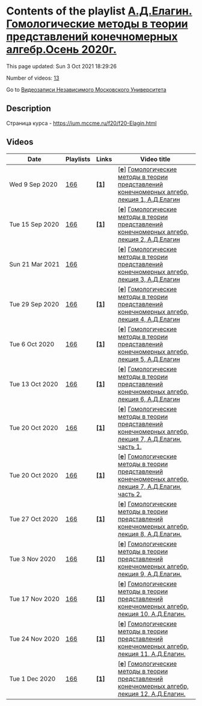 # Contents of the playlist [А.Д.Елагин. Гомологические методы в теории представлений конечномерных алгебр.Осень 2020г.](https://www.youtube.com/playlist?list=PLp9ABVh6_x4FJXGIBheQbcLSiNGUhJvoV)

This page updated: Sun 3 Oct 2021 18:29:26

Number of videos: [13](#videos)

Go to [Видеозаписи Независимого Московского Университета](../README.md)

## Description

Страница курса - <https://ium.mccme.ru/f20/f20-Elagin.html>

## Videos

|Date|Playlists|Links|Video title|
|---|---|---|---|
| Wed&nbsp;9&nbsp;Sep&nbsp;2020 | [166](../playlists/166 "А.Д.Елагин. Гомологические методы в теории представлений конечномерных алгебр.Осень 2020г.") | [**[1]**](https://ium.mccme.ru/f20/f20-Elagin.html) | [[**e**](https://studio.youtube.com/video/70TzhuvyOx8/edit "Edit")] [Гомологические методы в теории представлений конечномерных алгебр, лекция 1, А.Д.Елагин](https://www.youtube.com/watch?v=70TzhuvyOx8&list=PLp9ABVh6_x4FJXGIBheQbcLSiNGUhJvoV "первая лекция по курсу Гомологические методы в теории представлений конечномерных алгебр&#013;подробности: https://ium.mccme.ru/f20/f20-Elagin.html") |
| Tue&nbsp;15&nbsp;Sep&nbsp;2020 | [166](../playlists/166 "А.Д.Елагин. Гомологические методы в теории представлений конечномерных алгебр.Осень 2020г.") | [**[1]**](https://ium.mccme.ru/f20/f20-Elagin.html) | [[**e**](https://studio.youtube.com/video/oHB92TPCKTY/edit "Edit")] [Гомологические методы в теории представлений конечномерных алгебр, лекция 2, А.Д.Елагин](https://www.youtube.com/watch?v=oHB92TPCKTY&list=PLp9ABVh6_x4FJXGIBheQbcLSiNGUhJvoV "вторая лекция по курсу Гомологические методы в теории представлений конечномерных алгебр&#013;подробности: https://ium.mccme.ru/f20/f20-Elagin.html") |
| Sun&nbsp;21&nbsp;Mar&nbsp;2021 | [166](../playlists/166 "А.Д.Елагин. Гомологические методы в теории представлений конечномерных алгебр.Осень 2020г.") |  | [[**e**](https://studio.youtube.com/video/tuAIkdB4-ck/edit "Edit")] [Гомологические методы в теории представлений конечномерных алгебр, лекция 3, А.Д.Елагин](https://www.youtube.com/watch?v=tuAIkdB4-ck&list=PLp9ABVh6_x4FJXGIBheQbcLSiNGUhJvoV) |
| Tue&nbsp;29&nbsp;Sep&nbsp;2020 | [166](../playlists/166 "А.Д.Елагин. Гомологические методы в теории представлений конечномерных алгебр.Осень 2020г.") | [**[1]**](https://ium.mccme.ru/f20/f20-Elagin.html) | [[**e**](https://studio.youtube.com/video/qcvLWECMZdQ/edit "Edit")] [Гомологические методы в теории представлений конечномерных алгебр, лекция 4, А.Д.Елагин](https://www.youtube.com/watch?v=qcvLWECMZdQ&list=PLp9ABVh6_x4FJXGIBheQbcLSiNGUhJvoV "четвёртая лекция по курсу Гомологические методы в теории представлений конечномерных алгебр&#013;подробности: https://ium.mccme.ru/f20/f20-Elagin.html") |
| Tue&nbsp;6&nbsp;Oct&nbsp;2020 | [166](../playlists/166 "А.Д.Елагин. Гомологические методы в теории представлений конечномерных алгебр.Осень 2020г.") | [**[1]**](https://ium.mccme.ru/f20/f20-Elagin.html) | [[**e**](https://studio.youtube.com/video/oj2RU5KVhkk/edit "Edit")] [Гомологические методы в теории представлений конечномерных алгебр, лекция 5, А.Д.Елагин](https://www.youtube.com/watch?v=oj2RU5KVhkk&list=PLp9ABVh6_x4FJXGIBheQbcLSiNGUhJvoV "лекция по курсу Гомологические методы в теории представлений конечномерных алгебр&#013;подробности: https://ium.mccme.ru/f20/f20-Elagin.html") |
| Tue&nbsp;13&nbsp;Oct&nbsp;2020 | [166](../playlists/166 "А.Д.Елагин. Гомологические методы в теории представлений конечномерных алгебр.Осень 2020г.") | [**[1]**](https://ium.mccme.ru/f20/f20-Elagin.html) | [[**e**](https://studio.youtube.com/video/GD1D8kIH0vo/edit "Edit")] [Гомологические методы в теории представлений конечномерных алгебр, лекция 6, А.Д.Елагин](https://www.youtube.com/watch?v=GD1D8kIH0vo&list=PLp9ABVh6_x4FJXGIBheQbcLSiNGUhJvoV "лекция по курсу Гомологические методы в теории представлений конечномерных алгебр&#013;подробности: https://ium.mccme.ru/f20/f20-Elagin.html") |
| Tue&nbsp;20&nbsp;Oct&nbsp;2020 | [166](../playlists/166 "А.Д.Елагин. Гомологические методы в теории представлений конечномерных алгебр.Осень 2020г.") | [**[1]**](https://ium.mccme.ru/f20/f20-Elagin.html) | [[**e**](https://studio.youtube.com/video/PkbYfCZy0cY/edit "Edit")] [Гомологические методы в теории представлений конечномерных алгебр, лекция 7, А.Д.Елагин, часть 1.](https://www.youtube.com/watch?v=PkbYfCZy0cY&list=PLp9ABVh6_x4FJXGIBheQbcLSiNGUhJvoV "лекция по курсу Гомологические методы в теории представлений конечномерных алгебр&#013;подробности: https://ium.mccme.ru/f20/f20-Elagin.html") |
| Tue&nbsp;20&nbsp;Oct&nbsp;2020 | [166](../playlists/166 "А.Д.Елагин. Гомологические методы в теории представлений конечномерных алгебр.Осень 2020г.") | [**[1]**](https://ium.mccme.ru/f20/f20-Elagin.html) | [[**e**](https://studio.youtube.com/video/ktDrawnilCA/edit "Edit")] [Гомологические методы в теории представлений конечномерных алгебр, лекция 7, А.Д.Елагин, часть 2.](https://www.youtube.com/watch?v=ktDrawnilCA&list=PLp9ABVh6_x4FJXGIBheQbcLSiNGUhJvoV "лекция по курсу Гомологические методы в теории представлений конечномерных алгебр&#013;подробности: https://ium.mccme.ru/f20/f20-Elagin.html") |
| Tue&nbsp;27&nbsp;Oct&nbsp;2020 | [166](../playlists/166 "А.Д.Елагин. Гомологические методы в теории представлений конечномерных алгебр.Осень 2020г.") | [**[1]**](https://ium.mccme.ru/f20/f20-Elagin.html) | [[**e**](https://studio.youtube.com/video/b05p2tW-udU/edit "Edit")] [Гомологические методы в теории представлений конечномерных алгебр, лекция 8, А.Д.Елагин.](https://www.youtube.com/watch?v=b05p2tW-udU&list=PLp9ABVh6_x4FJXGIBheQbcLSiNGUhJvoV "лекция по курсу Гомологические методы в теории представлений конечномерных алгебр&#013;подробности: https://ium.mccme.ru/f20/f20-Elagin.html") |
| Tue&nbsp;3&nbsp;Nov&nbsp;2020 | [166](../playlists/166 "А.Д.Елагин. Гомологические методы в теории представлений конечномерных алгебр.Осень 2020г.") | [**[1]**](https://ium.mccme.ru/f20/f20-Elagin.html) | [[**e**](https://studio.youtube.com/video/--c7ad-w8eU/edit "Edit")] [Гомологические методы в теории представлений конечномерных алгебр, лекция 9, А.Д.Елагин.](https://www.youtube.com/watch?v=--c7ad-w8eU&list=PLp9ABVh6_x4FJXGIBheQbcLSiNGUhJvoV "лекция по курсу Гомологические методы в теории представлений конечномерных алгебр&#013;подробности: https://ium.mccme.ru/f20/f20-Elagin.html") |
| Tue&nbsp;17&nbsp;Nov&nbsp;2020 | [166](../playlists/166 "А.Д.Елагин. Гомологические методы в теории представлений конечномерных алгебр.Осень 2020г.") | [**[1]**](https://ium.mccme.ru/f20/f20-Elagin.html) | [[**e**](https://studio.youtube.com/video/ilhwqSliDiI/edit "Edit")] [Гомологические методы в теории представлений конечномерных алгебр, лекция 10, А.Д.Елагин.](https://www.youtube.com/watch?v=ilhwqSliDiI&list=PLp9ABVh6_x4FJXGIBheQbcLSiNGUhJvoV "лекция по курсу Гомологические методы в теории представлений конечномерных алгебр&#013;подробности: https://ium.mccme.ru/f20/f20-Elagin.html") |
| Tue&nbsp;24&nbsp;Nov&nbsp;2020 | [166](../playlists/166 "А.Д.Елагин. Гомологические методы в теории представлений конечномерных алгебр.Осень 2020г.") | [**[1]**](https://ium.mccme.ru/f20/f20-Elagin.html) | [[**e**](https://studio.youtube.com/video/nDZ85Wb_ySU/edit "Edit")] [Гомологические методы в теории представлений конечномерных алгебр, лекция 11, А.Д.Елагин.](https://www.youtube.com/watch?v=nDZ85Wb_ySU&list=PLp9ABVh6_x4FJXGIBheQbcLSiNGUhJvoV "лекция по курсу Гомологические методы в теории представлений конечномерных алгебр&#013;подробности: https://ium.mccme.ru/f20/f20-Elagin.html") |
| Tue&nbsp;1&nbsp;Dec&nbsp;2020 | [166](../playlists/166 "А.Д.Елагин. Гомологические методы в теории представлений конечномерных алгебр.Осень 2020г.") | [**[1]**](https://ium.mccme.ru/f20/f20-Elagin.html) | [[**e**](https://studio.youtube.com/video/nSdha7ijkHg/edit "Edit")] [Гомологические методы в теории представлений конечномерных алгебр, лекция 12, А.Д.Елагин.](https://www.youtube.com/watch?v=nSdha7ijkHg&list=PLp9ABVh6_x4FJXGIBheQbcLSiNGUhJvoV "лекция по курсу Гомологические методы в теории представлений конечномерных алгебр&#013;подробности: https://ium.mccme.ru/f20/f20-Elagin.html") |

